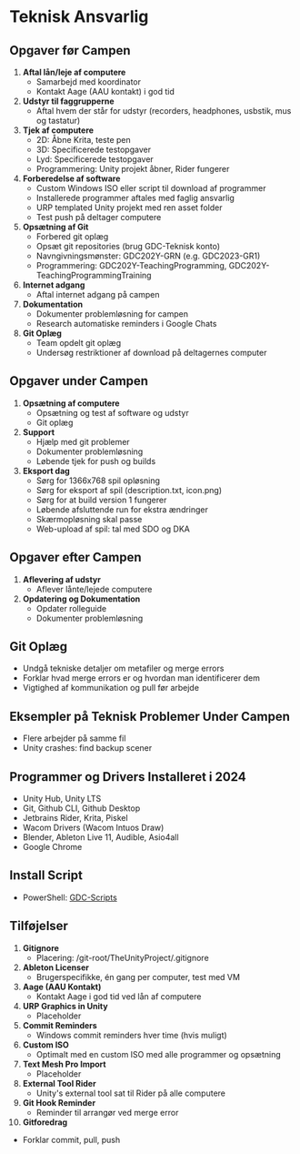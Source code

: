 # Teknisk Ansvarlig
## Opgaver før Campen

1. **Aftal lån/leje af computere**
    - Samarbejd med koordinator
    - Kontakt Aage (AAU kontakt) i god tid
2. **Udstyr til faggrupperne**
    - Aftal hvem der står for udstyr (recorders, headphones, usbstik, mus og tastatur)
3. **Tjek af computere**
    - 2D: Åbne Krita, teste pen
    - 3D: Specificerede testopgaver
    - Lyd: Specificerede testopgaver
    - Programmering: Unity projekt åbner, Rider fungerer
4. **Forberedelse af software**
    - Custom Windows ISO eller script til download af programmer
    - Installerede programmer aftales med faglig ansvarlig
    - URP templated Unity projekt med ren asset folder
    - Test push på deltager computere
5. **Opsætning af Git**
    - Forbered git oplæg
    - Opsæt git repositories (brug GDC-Teknisk konto)
    - Navngivningsmønster: GDC202Y-GRN (e.g. GDC2023-GR1)
    - Programmering: GDC202Y-TeachingProgramming, GDC202Y-TeachingProgrammingTraining
6. **Internet adgang**
    - Aftal internet adgang på campen
7. **Dokumentation**
    - Dokumenter problemløsning for campen
    - Research automatiske reminders i Google Chats
8. **Git Oplæg**
    - Team opdelt git oplæg
    - Undersøg restriktioner af download på deltagernes computer

## Opgaver under Campen

1. **Opsætning af computere**
    - Opsætning og test af software og udstyr
    - Git oplæg
2. **Support**
    - Hjælp med git problemer
    - Dokumenter problemløsning
    - Løbende tjek for push og builds
3. **Eksport dag**
    - Sørg for 1366x768 spil opløsning
    - Sørg for eksport af spil (description.txt, icon.png)
    - Sørg for at build version 1 fungerer
    - Løbende afsluttende run for ekstra ændringer
    - Skærmopløsning skal passe
    - Web-upload af spil: tal med SDO og DKA

## Opgaver efter Campen

1. **Aflevering af udstyr**
    - Aflever lånte/lejede computere
2. **Opdatering og Dokumentation**
    - Opdater rolleguide
    - Dokumenter problemløsning

## Git Oplæg

- Undgå tekniske detaljer om metafiler og merge errors
- Forklar hvad merge errors er og hvordan man identificerer dem
- Vigtighed af kommunikation og pull før arbejde

## Eksempler på Teknisk Problemer Under Campen

- Flere arbejder på samme fil
- Unity crashes: find backup scener

## Programmer og Drivers Installeret i 2024

- Unity Hub, Unity LTS
- Git, Github CLI, Github Desktop
- Jetbrains Rider, Krita, Piskel
- Wacom Drivers (Wacom Intuos Draw)
- Blender, Ableton Live 11, Audible, Asio4all
- Google Chrome

## Install Script

- PowerShell: [GDC-Scripts](https://github.com/UNFDanmark/GDC-Scripts)

## Tilføjelser

1. **Gitignore**
    - Placering: /git-root/TheUnityProject/.gitignore
2. **Ableton Licenser**
    - Brugerspecifikke, én gang per computer, test med VM
3. **Aage (AAU Kontakt)**
    - Kontakt Aage i god tid ved lån af computere
4. **URP Graphics in Unity**
    - Placeholder
5. **Commit Reminders**
    - Windows commit reminders hver time (hvis muligt)
6. **Custom ISO**
    - Optimalt med en custom ISO med alle programmer og opsætning
7. **Text Mesh Pro Import**
    - Placeholder
8. **External Tool Rider**
    - Unity's external tool sat til Rider på alle computere
9. **Git Hook Reminder**
    - Reminder til arrangør ved merge error
10. **Gitforedrag**
- Forklar commit, pull, push
